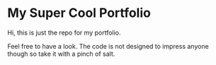 # My Super Cool Portfolio

Hi, this is just the repo for my portfolio.

Feel free to have a look. The code is not designed to impress anyone though so take it with a pinch of salt.
